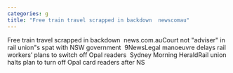 ```yaml
---
categories: g
title: "Free train travel scrapped in backdown  newscomau"
---
```

Free train travel scrapped in backdown&nbsp;&nbsp;news.com.auCourt not "adviser" in rail union"s spat with NSW government&nbsp;&nbsp;9NewsLegal manoeuvre delays rail workers’ plans to switch off Opal readers&nbsp;&nbsp;Sydney Morning HeraldRail union halts plan to turn off Opal card readers after NS